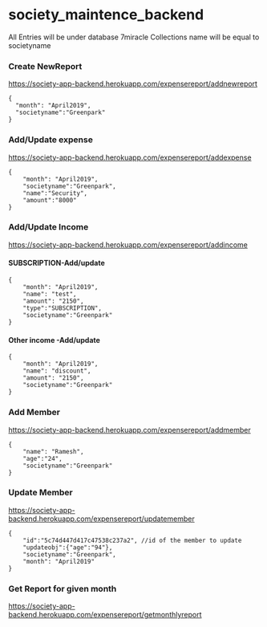 # society_maintence_backend

All Entries will be under database 7miracle
Collections name will be equal to societyname

### Create NewReport
https://society-app-backend.herokuapp.com/expensereport/addnewreport
```
{	
  "month": "April2019",
  "societyname":"Greenpark"
}
```
### Add/Update expense
https://society-app-backend.herokuapp.com/expensereport/addexpense
```
{
	"month": "April2019",
	"societyname":"Greenpark",
	"name":"Security",
	"amount":"8000"
}
```
### Add/Update Income
https://society-app-backend.herokuapp.com/expensereport/addincome

#### SUBSCRIPTION-Add/update
```
{
	"month": "April2019",
	"name": "test",
	"amount": "2150",
	"type":"SUBSCRIPTION",
	"societyname":"Greenpark"
}
```
#### Other income -Add/update
```
{
	"month": "April2019",
	"name": "discount",
	"amount": "2150",
	"societyname":"Greenpark"
}
```
### Add Member
https://society-app-backend.herokuapp.com/expensereport/addmember
```
{
    "name": "Ramesh",
    "age":"24",
    "societyname":"Greenpark"
}
```
### Update Member
https://society-app-backend.herokuapp.com/expensereport/updatemember
```
{
	"id":"5c74d447d417c47538c237a2", //id of the member to update
	"updateobj":{"age":"94"}, 
	"societyname":"Greenpark",
	"month": "April2019"
}
```
### Get Report for given month
https://society-app-backend.herokuapp.com/expensereport/getmonthlyreport
